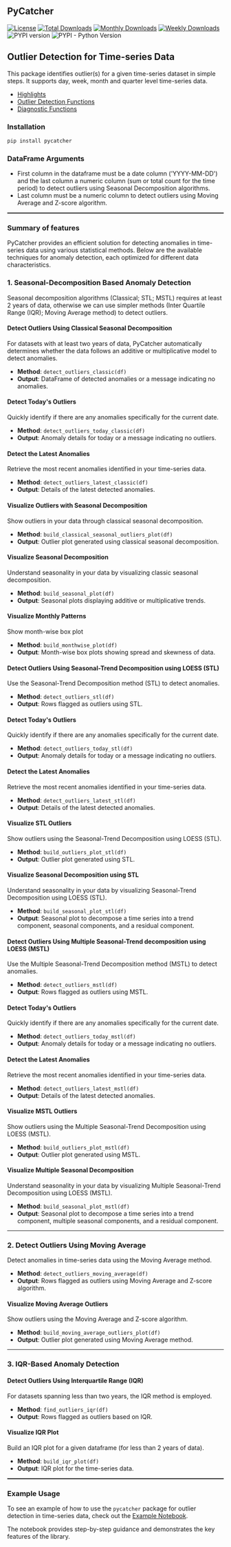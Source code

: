 ## PyCatcher
[![License](https://img.shields.io/badge/License-MIT-green.svg)](https://github.com/aseemanand/pycatcher/blob/main/LICENSE) [![Total Downloads](https://pepy.tech/badge/pycatcher)](https://pepy.tech/project/pycatcher) [![Monthly Downloads](https://pepy.tech/badge/pycatcher/month)](https://pepy.tech/project/pycatcher/month) [![Weekly Downloads](https://pepy.tech/badge/pycatcher/week)](https://pepy.tech/project/pycatcher/week) ![PYPI version](https://img.shields.io/pypi/v/pycatcher.svg) ![PYPI - Python Version](https://img.shields.io/pypi/pyversions/pycatcher.svg)

## Outlier Detection for Time-series Data
This package identifies outlier(s) for a given time-series dataset in simple steps. It supports day, week, month and 
quarter level time-series data.

- [Highlights](docs/Highlights.md)
- [Outlier Detection Functions](docs/Outlier%20Detection%20Functions.md)
- [Diagnostic Functions](docs/Diagnostic%20Functions.md)

### Installation

```bash
pip install pycatcher
```

### DataFrame Arguments
* First column in the dataframe must be a date column ('YYYY-MM-DD') and the last column a numeric column 
(sum or total count for the time period) to detect outliers using Seasonal Decomposition algorithms.
* Last column must be a numeric column to detect outliers using Moving Average and Z-score algorithm. 

<hr style="border:1.25px solid gray">

### Summary of features 
PyCatcher provides an efficient solution for detecting anomalies in time-series data using various statistical methods.
Below are the available techniques for anomaly detection, each optimized for different data characteristics.

### **1. Seasonal-Decomposition Based Anomaly Detection**

Seasonal decomposition algorithms (Classical; STL; MSTL) requires at least 2 years of data, otherwise we 
can use simpler methods (Inter Quartile Range (IQR); Moving Average method) to detect outliers.

#### **Detect Outliers Using Classical Seasonal Decomposition**
For datasets with at least two years of data, PyCatcher automatically determines whether the data follows 
an additive or multiplicative model to detect anomalies.

- **Method**: `detect_outliers_classic(df)`
- **Output**: DataFrame of detected anomalies or a message indicating no anomalies.

#### **Detect Today's Outliers**
Quickly identify if there are any anomalies specifically for the current date.

- **Method**: `detect_outliers_today_classic(df)`
- **Output**: Anomaly details for today or a message indicating no outliers.

#### **Detect the Latest Anomalies**
Retrieve the most recent anomalies identified in your time-series data.

- **Method**: `detect_outliers_latest_classic(df)`
- **Output**: Details of the latest detected anomalies.

#### **Visualize Outliers with Seasonal Decomposition**
Show outliers in your data through classical seasonal decomposition.

- **Method**: `build_classical_seasonal_outliers_plot(df)`
- **Output**: Outlier plot generated using classical seasonal decomposition.

#### **Visualize Seasonal Decomposition**
Understand seasonality in your data by visualizing classic seasonal decomposition.

- **Method**: `build_seasonal_plot(df)`
- **Output**: Seasonal plots displaying additive or multiplicative trends.

#### **Visualize Monthly Patterns**
Show month-wise box plot 

- **Method**: `build_monthwise_plot(df)`
- **Output**: Month-wise box plots showing spread and skewness of data.


#### **Detect Outliers Using Seasonal-Trend Decomposition using LOESS (STL)**
Use the Seasonal-Trend Decomposition method (STL) to detect anomalies.

- **Method**: `detect_outliers_stl(df)`
- **Output**: Rows flagged as outliers using STL.

#### **Detect Today's Outliers**
Quickly identify if there are any anomalies specifically for the current date.

- **Method**: `detect_outliers_today_stl(df)`
- **Output**: Anomaly details for today or a message indicating no outliers.

#### **Detect the Latest Anomalies**
Retrieve the most recent anomalies identified in your time-series data.

- **Method**: `detect_outliers_latest_stl(df)`
- **Output**: Details of the latest detected anomalies.

#### **Visualize STL Outliers**
Show outliers using the Seasonal-Trend Decomposition using LOESS (STL).

- **Method**: `build_outliers_plot_stl(df)`
- **Output**: Outlier plot generated using STL.

#### **Visualize Seasonal Decomposition using STL**
Understand seasonality in your data by visualizing Seasonal-Trend Decomposition using LOESS (STL).

- **Method**: `build_seasonal_plot_stl(df)`
- **Output**: Seasonal plot to decompose a time series into a trend component, seasonal components, 
and a residual component.

#### **Detect Outliers Using Multiple Seasonal-Trend decomposition using LOESS (MSTL)**
Use the Multiple Seasonal-Trend Decomposition method (MSTL) to detect anomalies. 

- **Method**: `detect_outliers_mstl(df)`
- **Output**: Rows flagged as outliers using MSTL.

#### **Detect Today's Outliers**
Quickly identify if there are any anomalies specifically for the current date.

- **Method**: `detect_outliers_today_mstl(df)`
- **Output**: Anomaly details for today or a message indicating no outliers.

#### **Detect the Latest Anomalies**
Retrieve the most recent anomalies identified in your time-series data.

- **Method**: `detect_outliers_latest_mstl(df)`
- **Output**: Details of the latest detected anomalies.

#### **Visualize MSTL Outliers**
Show outliers using the Multiple Seasonal-Trend Decomposition using LOESS (MSTL).

- **Method**: `build_outliers_plot_mstl(df)`
- **Output**: Outlier plot generated using MSTL.

#### **Visualize Multiple Seasonal Decomposition**
Understand seasonality in your data by visualizing Multiple Seasonal-Trend Decomposition using LOESS (MSTL).

- **Method**: `build_seasonal_plot_mstl(df)`
- **Output**: Seasonal plot to decompose a time series into a trend component, multiple seasonal components, 
and a residual component.

***

### **2. Detect Outliers Using Moving Average**
Detect anomalies in time-series data using the Moving Average method.

- **Method**: `detect_outliers_moving_average(df)`
- **Output**: Rows flagged as outliers using Moving Average and Z-score algorithm.

#### **Visualize Moving Average Outliers**
Show outliers using the Moving Average and Z-score algorithm.

- **Method**: `build_moving_average_outliers_plot(df)`
- **Output**: Outlier plot generated using Moving Average method.
  
---

### **3. IQR-Based Anomaly Detection**

#### **Detect Outliers Using Interquartile Range (IQR)**
For datasets spanning less than two years, the IQR method is employed.

- **Method**: `find_outliers_iqr(df)`
- **Output**: Rows flagged as outliers based on IQR.

#### **Visualize IQR Plot**
Build an IQR plot for a given dataframe (for less than 2 years of data).

- **Method**: `build_iqr_plot(df)`
- **Output**: IQR plot for the time-series data.

<hr style="border:1.25px solid gray">

### Example Usage

To see an example of how to use the `pycatcher` package for outlier detection in time-series data, check out the [Example Notebook](https://github.com/aseemanand/pycatcher/blob/main/notebooks/Example%20Notebook.ipynb).

The notebook provides step-by-step guidance and demonstrates the key features of the library.


